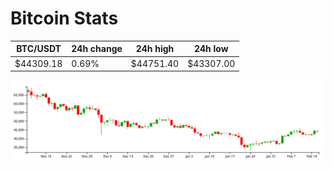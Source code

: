 # Bitcoin Stats

BTC/USDT|24h change|24h high|24h low|
|---|---|---|---|
|$44309.18|0.69%|$44751.40|$43307.00|

<img src="./chart.svg">
